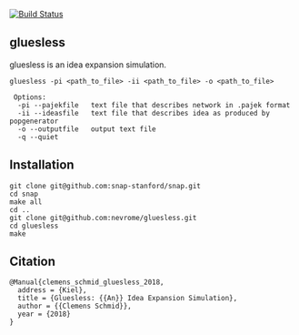 [![Build Status](https://travis-ci.com/nevrome/gluesless.svg?token=vxsQ9RjxoGASGtX4Q8jc&branch=master)](https://travis-ci.com/nevrome/gluesless)

## gluesless

gluesless is an idea expansion simulation. 

```
gluesless -pi <path_to_file> -ii <path_to_file> -o <path_to_file>

 Options:
  -pi --pajekfile	text file that describes network in .pajek format
  -ii --ideasfile	text file that describes idea as produced by popgenerator
  -o --outputfile	output text file
  -q --quiet
```

## Installation

```
git clone git@github.com:snap-stanford/snap.git
cd snap	
make all
cd ..
git clone git@github.com:nevrome/gluesless.git
cd gluesless
make
```

## Citation

```
@Manual{clemens_schmid_gluesless_2018,
  address = {Kiel},
  title = {Gluesless: {{An}} Idea Expansion Simulation},
  author = {{Clemens Schmid}},
  year = {2018}
}
```
